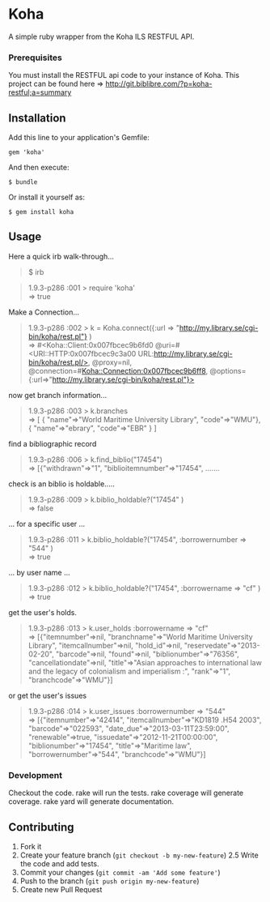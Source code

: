 # Koha

A simple ruby wrapper from the Koha ILS RESTFUL API. 

### Prerequisites

You must install the RESTFUL api code to your instance of Koha. This project can be found here =>
http://git.biblibre.com/?p=koha-restful;a=summary

## Installation

Add this line to your application's Gemfile:

    gem 'koha'

And then execute:

    $ bundle

Or install it yourself as:

    $ gem install koha

## Usage

Here a quick irb walk-through...

> $ irb  

> 1.9.3-p286 :001 > require 'koha'  
  => true 

Make a Connection...  

  > 1.9.3-p286 :002 > k = Koha.connect({:url => "http://my.library.se/cgi-bin/koha/rest.pl"} )  
  > => #<Koha::Client:0x007fbcec9b6fd0 @uri=#<URI::HTTP:0x007fbcec9c3a00 URL:http://my.library.se/cgi-bin/koha/rest.pl/>, @proxy=nil, @connection=#<Koha::Connection:0x007fbcec9b6ff8>, @options={:url=>"http://my.library.se/cgi-bin/koha/rest.pl"}>  

now get branch information...  

  > 1.9.3-p286 :003 > k.branches  
  > => [ { "name"=>"World Maritime University Library", "code"=>"WMU"}, { "name"=>"ebrary", "code"=>"EBR" } ]   


find a bibliographic record  
  > 1.9.3-p286 :006 > k.find_biblio("17454")  
  > => [{"withdrawn"=>"1", "biblioitemnumber"=>"17454", .......  

check is an biblio is holdable.....  
  > 1.9.3-p286 :009 >    k.biblio_holdable?("17454" )  
  > => false  
 
... for a specific user ...  
  > 1.9.3-p286 :011 >  k.biblio_holdable?("17454", :borrowernumber => "544" )  
  > => true  


... by user name ...  
  > 1.9.3-p286 :012 >  k.biblio_holdable?("17454", :borrowername => "cf" )  
  > => true  
 
get the user's holds.  
  > 1.9.3-p286 :013 >  k.user_holds :borrowername => "cf"  
  > => [{"itemnumber"=>nil, "branchname"=>"World Maritime University Library", "itemcallnumber"=>nil, "hold_id"=>nil, "reservedate"=>"2013-02-20", "barcode"=>nil, "found"=>nil, "biblionumber"=>"76356", "cancellationdate"=>nil, "title"=>"Asian approaches to international law and the legacy of colonialism and imperialism :", "rank"=>"1", "branchcode"=>"WMU"}]  

or get the user's issues  
 
  > 1.9.3-p286 :014 >  k.user_issues :borrowernumber => "544"   
  > => [{"itemnumber"=>"42414", "itemcallnumber"=>"KD1819 .H54 2003", "barcode"=>"022593", "date_due"=>"2013-03-11T23:59:00", "renewable"=>true, "issuedate"=>"2012-11-21T00:00:00", "biblionumber"=>"17454", "title"=>"Maritime law", "borrowernumber"=>"544", "branchcode"=>"WMU"}]  



### Development

Checkout the code. rake will run the tests. rake coverage will generate coverage. rake yard will generate documentation. 


## Contributing

1. Fork it
2. Create your feature branch (`git checkout -b my-new-feature`)
2.5 Write the code and add tests. 
3. Commit your changes (`git commit -am 'Add some feature'`)
4. Push to the branch (`git push origin my-new-feature`)
5. Create new Pull Request
